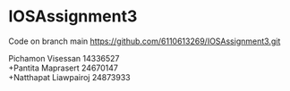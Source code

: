 # IOSAssignment3
Code on branch main  https://github.com/6110613269/IOSAssignment3.git

Pichamon Visessan 14336527  
+Pantita Maprasert 24670147  
+Natthapat Liawpairoj 24873933
